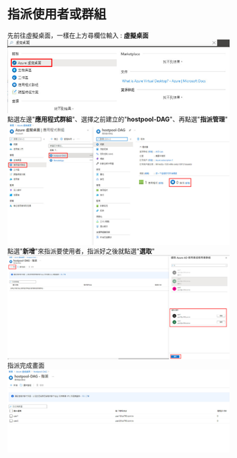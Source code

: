 # 指派使用者或群組
先前往虛擬桌面，一樣在上方尋欄位輸入 : **虛擬桌面** <br>
![GITHUB](https://github.com/A-0428/Azure/blob/main/Azure%20Virtual%20Desktop/%E6%8C%87%E6%B4%BE%E4%BD%BF%E7%94%A8%E8%80%85%E6%88%96%E7%BE%A4%E7%B5%84/image1.jpg) <br>
點選左邊"**應用程式群組**"、選擇之前建立的"**hostpool-DAG**"、再點選"**指派管理**" <br>
![GITHUB](https://github.com/A-0428/Azure/blob/main/Azure%20Virtual%20Desktop/%E6%8C%87%E6%B4%BE%E4%BD%BF%E7%94%A8%E8%80%85%E6%88%96%E7%BE%A4%E7%B5%84/image2.jpg) <br>
點選"**新增**"來指派要使用者，指派好之後就點選"**選取**" <br>
![GITHUB](https://github.com/A-0428/Azure/blob/main/Azure%20Virtual%20Desktop/%E6%8C%87%E6%B4%BE%E4%BD%BF%E7%94%A8%E8%80%85%E6%88%96%E7%BE%A4%E7%B5%84/image3.jpg) <br>
指派完成畫面 <br>
![GITHUB](https://github.com/A-0428/Azure/blob/main/Azure%20Virtual%20Desktop/%E6%8C%87%E6%B4%BE%E4%BD%BF%E7%94%A8%E8%80%85%E6%88%96%E7%BE%A4%E7%B5%84/image4.jpg) <br>
